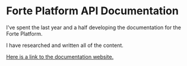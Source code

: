 # Forte Platform API Documentation

I've spent the last year and a half developing the documentation for the Forte Platform.

I have researched and written all of the content. 

[Here is a link to the documentation website.](https://fortelabs.gitbook.io/platform-api/-MeQw7BJsxwcTjUYV8Tp/)

